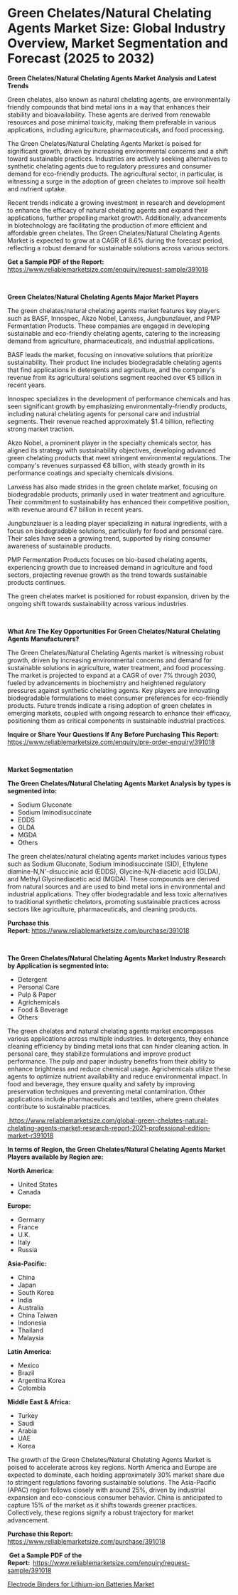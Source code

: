 <p><h1>Green Chelates/Natural Chelating Agents Market Size: Global Industry Overview, Market Segmentation and Forecast (2025 to 2032)</h1></p><p><strong>Green Chelates/Natural Chelating Agents Market Analysis and Latest Trends</strong></p>
<p><p>Green chelates, also known as natural chelating agents, are environmentally friendly compounds that bind metal ions in a way that enhances their stability and bioavailability. These agents are derived from renewable resources and pose minimal toxicity, making them preferable in various applications, including agriculture, pharmaceuticals, and food processing.</p><p>The Green Chelates/Natural Chelating Agents Market is poised for significant growth, driven by increasing environmental concerns and a shift toward sustainable practices. Industries are actively seeking alternatives to synthetic chelating agents due to regulatory pressures and consumer demand for eco-friendly products. The agricultural sector, in particular, is witnessing a surge in the adoption of green chelates to improve soil health and nutrient uptake.</p><p>Recent trends indicate a growing investment in research and development to enhance the efficacy of natural chelating agents and expand their applications, further propelling market growth. Additionally, advancements in biotechnology are facilitating the production of more efficient and affordable green chelates. The Green Chelates/Natural Chelating Agents Market is expected to grow at a CAGR of 8.6% during the forecast period, reflecting a robust demand for sustainable solutions across various sectors.</p></p>
<p><strong>Get a Sample PDF of the Report:&nbsp;</strong> <a href="https://www.reliablemarketsize.com/enquiry/request-sample/391018?utm_campaign=2948&utm_medium=2&utm_source=Github&utm_content=ia&utm_term=29032025&utm_id=green-chelatesnatural-chelating-agents">https://www.reliablemarketsize.com/enquiry/request-sample/391018</a></p>
<p>&nbsp;</p>
<p><strong>Green Chelates/Natural Chelating Agents Major Market Players</strong></p>
<p><p>The green chelates/natural chelating agents market features key players such as BASF, Innospec, Akzo Nobel, Lanxess, Jungbunzlauer, and PMP Fermentation Products. These companies are engaged in developing sustainable and eco-friendly chelating agents, catering to the increasing demand from agriculture, pharmaceuticals, and industrial applications.</p><p>BASF leads the market, focusing on innovative solutions that prioritize sustainability. Their product line includes biodegradable chelating agents that find applications in detergents and agriculture, and the company's revenue from its agricultural solutions segment reached over €5 billion in recent years. </p><p>Innospec specializes in the development of performance chemicals and has seen significant growth by emphasizing environmentally-friendly products, including natural chelating agents for personal care and industrial segments. Their revenue reached approximately $1.4 billion, reflecting strong market traction.</p><p>Akzo Nobel, a prominent player in the specialty chemicals sector, has aligned its strategy with sustainability objectives, developing advanced green chelating products that meet stringent environmental regulations. The company's revenues surpassed €8 billion, with steady growth in its performance coatings and specialty chemicals divisions.</p><p>Lanxess has also made strides in the green chelate market, focusing on biodegradable products, primarily used in water treatment and agriculture. Their commitment to sustainability has enhanced their competitive position, with revenue around €7 billion in recent years.</p><p>Jungbunzlauer is a leading player specializing in natural ingredients, with a focus on biodegradable solutions, particularly for food and personal care. Their sales have seen a growing trend, supported by rising consumer awareness of sustainable products.</p><p>PMP Fermentation Products focuses on bio-based chelating agents, experiencing growth due to increased demand in agriculture and food sectors, projecting revenue growth as the trend towards sustainable products continues. </p><p>The green chelates market is positioned for robust expansion, driven by the ongoing shift towards sustainability across various industries.</p></p>
<p>&nbsp;</p>
<p><strong>What Are The Key Opportunities For Green Chelates/Natural Chelating Agents Manufacturers?</strong></p>
<p><p>The Green Chelates/Natural Chelating Agents market is witnessing robust growth, driven by increasing environmental concerns and demand for sustainable solutions in agriculture, water treatment, and food processing. The market is projected to expand at a CAGR of over 7% through 2030, fueled by advancements in biochemistry and heightened regulatory pressures against synthetic chelating agents. Key players are innovating biodegradable formulations to meet consumer preferences for eco-friendly products. Future trends indicate a rising adoption of green chelates in emerging markets, coupled with ongoing research to enhance their efficacy, positioning them as critical components in sustainable industrial practices.</p></p>
<p><strong>Inquire or Share Your Questions If Any Before Purchasing This Report:</strong> <a href="https://www.reliablemarketsize.com/enquiry/pre-order-enquiry/391018?utm_campaign=2948&utm_medium=2&utm_source=Github&utm_content=ia&utm_term=29032025&utm_id=green-chelatesnatural-chelating-agents">https://www.reliablemarketsize.com/enquiry/pre-order-enquiry/391018</a></p>
<p>&nbsp;</p>
<p><strong>Market Segmentation</strong></p>
<p><strong>The Green Chelates/Natural Chelating Agents Market Analysis by types is segmented into:</strong></p>
<p><ul><li>Sodium Gluconate</li><li>Sodium Iminodisuccinate</li><li>EDDS</li><li>GLDA</li><li>MGDA</li><li>Others</li></ul></p>
<p><p>The green chelates/natural chelating agents market includes various types such as Sodium Gluconate, Sodium Iminodisuccinate (SID), Ethylene diamine-N,N'-disuccinic acid (EDDS), Glycine-N,N-diacetic acid (GLDA), and Methyl Glycinediacetic acid (MGDA). These compounds are derived from natural sources and are used to bind metal ions in environmental and industrial applications. They offer biodegradable and less toxic alternatives to traditional synthetic chelators, promoting sustainable practices across sectors like agriculture, pharmaceuticals, and cleaning products.</p></p>
<p><strong>Purchase this Report:&nbsp;</strong><a href="https://www.reliablemarketsize.com/purchase/391018?utm_campaign=2948&utm_medium=2&utm_source=Github&utm_content=ia&utm_term=29032025&utm_id=green-chelatesnatural-chelating-agents">https://www.reliablemarketsize.com/purchase/391018</a></p>
<p>&nbsp;</p>
<p><strong>The Green Chelates/Natural Chelating Agents Market Industry Research by Application is segmented into:</strong></p>
<p><ul><li>Detergent</li><li>Personal Care</li><li>Pulp & Paper</li><li>Agrichemicals</li><li>Food & Beverage</li><li>Others</li></ul></p>
<p><p>The green chelates and natural chelating agents market encompasses various applications across multiple industries. In detergents, they enhance cleaning efficiency by binding metal ions that can hinder cleaning action. In personal care, they stabilize formulations and improve product performance. The pulp and paper industry benefits from their ability to enhance brightness and reduce chemical usage. Agrichemicals utilize these agents to optimize nutrient availability and reduce environmental impact. In food and beverage, they ensure quality and safety by improving preservation techniques and preventing metal contamination. Other applications include pharmaceuticals and textiles, where green chelates contribute to sustainable practices.</p></p>
<p><a href="https://www.reliablemarketsize.com/global-green-chelates-natural-chelating-agents-market-research-report-2021-professional-edition-market-r391018?utm_campaign=2948&utm_medium=2&utm_source=Github&utm_content=ia&utm_term=29032025&utm_id=green-chelatesnatural-chelating-agents">&nbsp;https://www.reliablemarketsize.com/global-green-chelates-natural-chelating-agents-market-research-report-2021-professional-edition-market-r391018</a></p>
<p><strong>In terms of Region, the Green Chelates/Natural Chelating Agents Market Players available by Region are:</strong></p>
<p>
    <p> <strong> North America: </strong>
        <ul>
            <li>United States</li>
            <li>Canada</li>
        </ul>
        </p> 
    <p> <strong> Europe: </strong>
        <ul>
            <li>Germany</li>
            <li>France</li>
            <li>U.K.</li>
            <li>Italy</li>
            <li>Russia</li>
        </ul>
        </p> 
    <p> <strong> Asia-Pacific: </strong>
        <ul>
            <li>China</li>
            <li>Japan</li>
            <li>South Korea</li>
            <li>India</li>
            <li>Australia</li>
            <li>China Taiwan</li>
            <li>Indonesia</li>
            <li>Thailand</li>
            <li>Malaysia</li>
        </ul>
        </p> 
    <p> <strong> Latin America: </strong>
        <ul>
            <li>Mexico</li>
            <li>Brazil</li>
            <li>Argentina Korea</li>
            <li>Colombia</li>
        </ul>
        </p> 
    <p> <strong> Middle East & Africa: </strong>
        <ul>
            <li>Turkey</li>
            <li>Saudi</li>
            <li>Arabia</li>
            <li>UAE</li>
            <li>Korea</li>
        </ul>
    </p>
    </p>
<p><p>The growth of the Green Chelates/Natural Chelating Agents Market is poised to accelerate across key regions. North America and Europe are expected to dominate, each holding approximately 30% market share due to stringent regulations favoring sustainable solutions. The Asia-Pacific (APAC) region follows closely with around 25%, driven by industrial expansion and eco-conscious consumer behavior. China is anticipated to capture 15% of the market as it shifts towards greener practices. Collectively, these regions signify a robust trajectory for market advancement.</p></p>
<p><strong>Purchase this Report: </strong><a href="https://www.reliablemarketsize.com/purchase/391018?utm_campaign=2948&utm_medium=2&utm_source=Github&utm_content=ia&utm_term=29032025&utm_id=green-chelatesnatural-chelating-agents">https://www.reliablemarketsize.com/purchase/391018</a></p>
<p>&nbsp;<strong>Get a Sample PDF of the Report:&nbsp;&nbsp;</strong><a href="https://www.reliablemarketsize.com/enquiry/request-sample/391018?utm_campaign=2948&utm_medium=2&utm_source=Github&utm_content=ia&utm_term=29032025&utm_id=green-chelatesnatural-chelating-agents">https://www.reliablemarketsize.com/enquiry/request-sample/391018</a></p>
<p><strong></strong></p>
<p><p><a href="https://github.com/penecorodz74/Market-Research-Report-List-1/blob/main/electrode-binders-for-lithium-ion-batteries-market.md?utm_campaign=2948&utm_medium=2&utm_source=Github&utm_content=ia&utm_term=29032025&utm_id=green-chelatesnatural-chelating-agents">Electrode Binders for Lithium-ion Batteries Market</a></p></p>